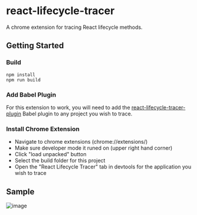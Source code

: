 # react-lifecycle-tracer 

A chrome extension for tracing React lifecycle methods.

## Getting Started

### Build

```
npm install
npm run build
```
### Add Babel Plugin

For this extension to work, you will need to add the [react-lifecycle-tracer-plugin](https://github.com/EBSCOIS/react-lifecycle-tracer-plugin) Babel plugin to any project you wish to trace.

### Install Chrome Extension

* Navigate to chrome extensions (chrome://extensions/)
* Make sure developer mode it runed on (upper right hand corner)
* Click "load unpacked" button
* Select the build folder for this project
* Open the "React Lifecycle Tracer" tab in devtools for the application you wish to trace

## Sample
![image](https://user-images.githubusercontent.com/1508876/50738330-b889f800-11a0-11e9-82d7-98d4aa091eaa.png)
